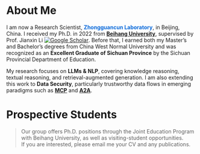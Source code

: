 

# About Me 

I am now a Research Scientist, **<span style="color:#0969da;">Zhongguancun Laboratory</span>**, in Beijing, China. I received my Ph.D. in 2022 from <span style="color:#0969da;">[**Beihang University**](https://www.buaa.edu.cn/)</span>, supervised by Prof. Jianxin Li [![Google Scholar](https://img.shields.io/badge/scholar-14000%2B-blue?logo=googlescholar)](https://scholar.google.com/citations?user=EY2lqD0AAAAJ&hl=zh-CN&oi=ao). Before that, I earned both my Master’s and Bachelor’s degrees from China West Normal University and was recognized as an **Excellent Graduate of Sichuan Province** by the Sichuan Provincial Department of Education.


My research focuses on **LLMs & NLP**, covering knowledge reasoning, textual reasoning, and retrieval-augmented generation. I am also extending this work to **Data Security**, particularly trustworthy data flows in emerging paradigms such as <span style="color:#0969da;">[**MCP**](https://modelcontextprotocol.io/introduction)</span> and <span style="color:#0969da;">[**A2A**](https://developers.googleblog.com/en/a2a-a-new-era-of-agent-interoperability/)</span>.


# Prospective Students

> Our group offers Ph.D. positions through the Joint Education Program with Beihang University, as well as visiting-student opportunities.  
> If you are interested, please email me your CV and any publications.
